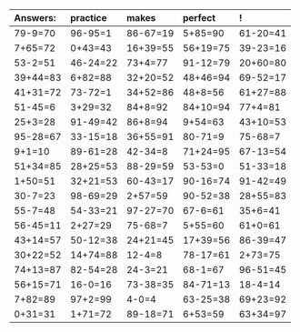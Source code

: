 | Answers: | practice | makes | perfect | ! |
| :--- | :--- | :--- | :--- | :--- |
| 79-9=70 | 96-95=1 | 86-67=19 | 5+85=90 | 61-20=41 | 
| 7+65=72 | 0+43=43 | 16+39=55 | 56+19=75 | 39-23=16 | 
| 53-2=51 | 46-24=22 | 73+4=77 | 91-12=79 | 20+60=80 | 
| 39+44=83 | 6+82=88 | 32+20=52 | 48+46=94 | 69-52=17 | 
| 41+31=72 | 73-72=1 | 34+52=86 | 48+8=56 | 61+27=88 | 
| 51-45=6 | 3+29=32 | 84+8=92 | 84+10=94 | 77+4=81 | 
| 25+3=28 | 91-49=42 | 86+8=94 | 9+54=63 | 43+10=53 | 
| 95-28=67 | 33-15=18 | 36+55=91 | 80-71=9 | 75-68=7 | 
| 9+1=10 | 89-61=28 | 42-34=8 | 71+24=95 | 67-13=54 | 
| 51+34=85 | 28+25=53 | 88-29=59 | 53-53=0 | 51-33=18 | 
| 1+50=51 | 32+21=53 | 60-43=17 | 90-16=74 | 91-42=49 | 
| 30-7=23 | 98-69=29 | 2+57=59 | 90-52=38 | 28+55=83 | 
| 55-7=48 | 54-33=21 | 97-27=70 | 67-6=61 | 35+6=41 | 
| 56-45=11 | 2+27=29 | 75-68=7 | 5+55=60 | 61+0=61 | 
| 43+14=57 | 50-12=38 | 24+21=45 | 17+39=56 | 86-39=47 | 
| 30+22=52 | 14+74=88 | 12-4=8 | 78-17=61 | 2+73=75 | 
| 74+13=87 | 82-54=28 | 24-3=21 | 68-1=67 | 96-51=45 | 
| 56+15=71 | 16-0=16 | 73-38=35 | 84-71=13 | 18-4=14 | 
| 7+82=89 | 97+2=99 | 4-0=4 | 63-25=38 | 69+23=92 | 
| 0+31=31 | 1+71=72 | 89-18=71 | 6+53=59 | 63+34=97 | 

